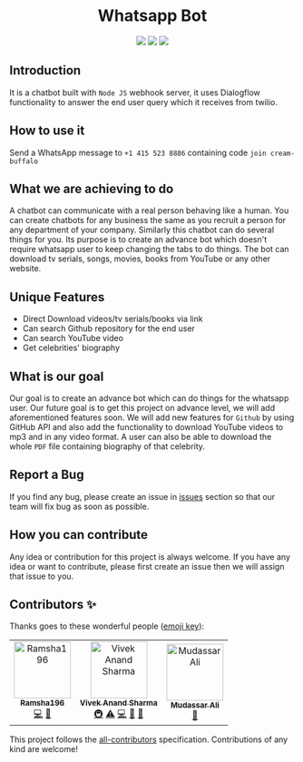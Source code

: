 <h1 align="center">Whatsapp Bot</h1>

<p align="center">
 <img src="https://img.shields.io/badge/License-MIT-blue.svg">
  <a href="#contributors"><img src="https://img.shields.io/badge/all_contributors-3-orange.svg?style=flat-square"></a>
  <a href="#issues"><img src="https://img.shields.io/badge/contributions-welcome-brightgreen.svg?style=flat"></a>
</p>

## Introduction

It is a chatbot built with `Node JS` webhook server, it uses Dialogflow functionality to answer the end user query which it receives from twilio.

## How to use it

Send a WhatsApp message to `+1 415 523 8886` containing code `join cream-buffalo`

## What we are achieving to do

A chatbot can communicate with a real person behaving like a human. You can create chatbots for any business the same as you recruit a person for any department of your company. Similarly this chatbot can do several things for you. Its purpose is to create an advance bot which doesn't require whatsapp user to keep changing the tabs to do things. The bot can download tv serials, songs, movies, books from YouTube or any other website.

## Unique Features

- Direct Download videos/tv serials/books via link
- Can search Github repository for the end user
- Can search YouTube video
- Get celebrities' biography

## What is our goal

Our goal is to create an advance bot which can do things for the whatsapp user. Our future goal is to get this project on advance level, we will add aforementioned features soon. We will add new features for `Github` by using GitHub API and also add the functionality to download YouTube videos to mp3 and in any video format. A user can also be able to download the whole `PDF` file containing biography of that celebrity.

## Report a Bug

If you find any bug, please create an issue in [issues](https://github.com/Techistan/Whatsapp-Bot/issues) section so that our team will fix bug as soon as possible.

## How you can contribute

Any idea or contribution for this project is always welcome. If you have any idea or want to contribute, please first create an issue
then we will assign that issue to you.

## Contributors ✨

Thanks goes to these wonderful people ([emoji key](https://allcontributors.org/docs/en/emoji-key)):

<!-- ALL-CONTRIBUTORS-LIST:START - Do not remove or modify this section -->
<!-- prettier-ignore -->
<table>
  <tr>
    <td align="center"><a href="https://github.com/Ramsha196"><img src="https://avatars0.githubusercontent.com/u/46401119?v=4" width="100px;" alt="Ramsha196"/><br /><sub><b>Ramsha196</b></sub></a><br /><a href="https://github.com/Techistan/Whatsapp-Bot/commits?author=Ramsha196" title="Code">💻</a> <a href="https://github.com/Techistan/Whatsapp-Bot/commits?author=Ramsha196" title="Documentation">📖</a></td>
    <td align="center"><a href="https://viveksharmaui.js.org"><img src="https://avatars1.githubusercontent.com/u/28563357?v=4" width="100px;" alt="Vivek Anand Sharma"/><br /><sub><b>Vivek Anand Sharma</b></sub></a><br /><a href="#infra-viveksharmaui" title="Infrastructure (Hosting, Build-Tools, etc)">🚇</a> <a href="https://github.com/Techistan/Whatsapp-Bot/commits?author=viveksharmaui" title="Tests">⚠️</a> <a href="https://github.com/Techistan/Whatsapp-Bot/commits?author=viveksharmaui" title="Code">💻</a> <a href="https://github.com/Techistan/Whatsapp-Bot/commits?author=viveksharmaui" title="Documentation">📖</a> <a href="https://github.com/Techistan/Whatsapp-Bot/issues?q=author%3Aviveksharmaui" title="Bug reports">🐛</a></td>
    <td align="center"><a href="https://github.com/Mudassar045"><img src="https://avatars0.githubusercontent.com/u/24487349?v=4" width="100px;" alt="Mudassar Ali"/><br /><sub><b>Mudassar Ali</b></sub></a><br /><a href="https://github.com/Techistan/Whatsapp-Bot/commits?author=Mudassar045" title="Documentation">📖</a></td>
  </tr>
</table>

<!-- ALL-CONTRIBUTORS-LIST:END -->

This project follows the [all-contributors](https://github.com/all-contributors/all-contributors) specification. Contributions of any kind are welcome!
